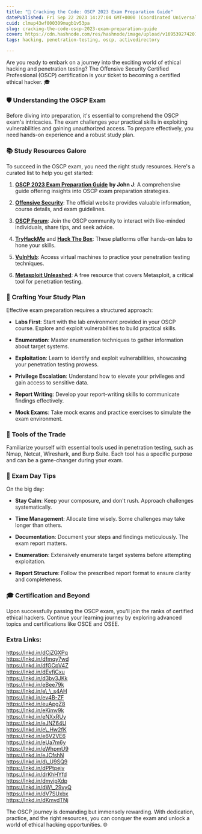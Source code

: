 ```yaml
---
title: "🔐 Cracking the Code: OSCP 2023 Exam Preparation Guide"
datePublished: Fri Sep 22 2023 14:27:04 GMT+0000 (Coordinated Universal Time)
cuid: clmup43wf000309mugb1v53pa
slug: cracking-the-code-oscp-2023-exam-preparation-guide
cover: https://cdn.hashnode.com/res/hashnode/image/upload/v1695392742011/18a5f22e-db3b-4697-a8a2-08eb40ceb35a.png
tags: hacking, penetration-testing, oscp, activedirectory

---
```


Are you ready to embark on a journey into the exciting world of ethical hacking and penetration testing? The Offensive Security Certified Professional (OSCP) certification is your ticket to becoming a certified ethical hacker. 🎓

### 🛡️ **Understanding the OSCP Exam**

Before diving into preparation, it's essential to comprehend the OSCP exam's intricacies. The exam challenges your practical skills in exploiting vulnerabilities and gaining unauthorized access. To prepare effectively, you need hands-on experience and a robust study plan.

### 📚 **Study Resources Galore**

To succeed in the OSCP exam, you need the right study resources. Here's a curated list to help you get started:

1. [**OSCP 2023 Exam Preparation Guide**](https://lnkd.in/dsAUXNph) **by John J**: A comprehensive guide offering insights into OSCP exam preparation strategies.
    
2. [**Offensive Security**](https://lnkd.in/dCjZGXPq): The official website provides valuable information, course details, and exam guidelines.
    
3. [**OSCP Forum**](https://lnkd.in/dfmqy7wd): Join the OSCP community to interact with like-minded individuals, share tips, and seek advice.
    
4. [**TryHackMe**](https://lnkd.in/dfGCpV4Z) and [**Hack The Box**](https://lnkd.in/dEvfjCxu): These platforms offer hands-on labs to hone your skills.
    
5. [**VulnHub**](https://lnkd.in/d3bv3JKk): Access virtual machines to practice your penetration testing techniques.
    
6. [**Metasploit Unleashed**](https://lnkd.in/eBee79k): A free resource that covers Metasploit, a critical tool for penetration testing.
    

### 📅 **Crafting Your Study Plan**

Effective exam preparation requires a structured approach:

* **Labs First**: Start with the lab environment provided in your OSCP course. Explore and exploit vulnerabilities to build practical skills.
    
* **Enumeration**: Master enumeration techniques to gather information about target systems.
    
* **Exploitation**: Learn to identify and exploit vulnerabilities, showcasing your penetration testing prowess.
    
* **Privilege Escalation**: Understand how to elevate your privileges and gain access to sensitive data.
    
* **Report Writing**: Develop your report-writing skills to communicate findings effectively.
    
* **Mock Exams**: Take mock exams and practice exercises to simulate the exam environment.
    

### 🧰 **Tools of the Trade**

Familiarize yourself with essential tools used in penetration testing, such as Nmap, Netcat, Wireshark, and Burp Suite. Each tool has a specific purpose and can be a game-changer during your exam.

### 🔑 **Exam Day Tips**

On the big day:

* **Stay Calm**: Keep your composure, and don't rush. Approach challenges systematically.
    
* **Time Management**: Allocate time wisely. Some challenges may take longer than others.
    
* **Documentation**: Document your steps and findings meticulously. The exam report matters.
    
* **Enumeration**: Extensively enumerate target systems before attempting exploitation.
    
* **Report Structure**: Follow the prescribed report format to ensure clarity and completeness.
    

### 🎓 **Certification and Beyond**

Upon successfully passing the OSCP exam, you'll join the ranks of certified ethical hackers. Continue your learning journey by exploring advanced topics and certifications like OSCE and OSEE.

### Extra Links:

[https://lnkd.in/dCjZGXPq  
https://lnkd.in/dfmqy7wd  
https://lnkd.in/dfGCpV4Z  
https://lnkd.in/dEvfjCxu  
https://lnkd.in/d3bv3JKk  
https://lnkd.in/eBee79k  
https://lnkd.in/e\_\_s4AH  
https://lnkd.in/ev4B-ZF  
https://lnkd.in/euApgZ8  
https://lnkd.in/eKimv9k  
https://lnkd.in/eNXxRUy  
https://lnkd.in/eJNZ64U  
https://lnkd.in/e\_Hw2fK  
https://lnkd.in/e6V2VE6  
https://lnkd.in/eUa7m6y  
https://lnkd.in/eWhpmU9  
https://lnkd.in/eJCfshN  
https://lnkd.in/d\_U9SQ9  
https://lnkd.in/dPPtpejv  
https://lnkd.in/drKhHYfd  
https://lnkd.in/dmvipXdp  
https://lnkd.in/dW\_29vyQ  
https://lnkd.in/dV7SUxbx  
https://lnkd.in/dKmvdTNj  
](https://lnkd.in/dCjZGXPq%EF%BF%BChttps://lnkd.in/dfmqy7wd%EF%BF%BChttps://lnkd.in/dfGCpV4Z%EF%BF%BChttps://lnkd.in/dEvfjCxu%EF%BF%BChttps://lnkd.in/d3bv3JKk%EF%BF%BChttps://lnkd.in/eBee79k%EF%BF%BChttps://lnkd.in/e__s4AH%EF%BF%BChttps://lnkd.in/ev4B-ZF%EF%BF%BChttps://lnkd.in/euApgZ8%EF%BF%BChttps://lnkd.in/eKimv9k%EF%BF%BChttps://lnkd.in/eNXxRUy%EF%BF%BChttps://lnkd.in/eJNZ64U%EF%BF%BChttps://lnkd.in/e_Hw2fK%EF%BF%BChttps://lnkd.in/e6V2VE6%EF%BF%BChttps://lnkd.in/eUa7m6y%EF%BF%BChttps://lnkd.in/eWhpmU9%EF%BF%BChttps://lnkd.in/eJCfshN%EF%BF%BChttps://lnkd.in/d_U9SQ9%EF%BF%BChttps://lnkd.in/dPPtpejv%EF%BF%BChttps://lnkd.in/drKhHYfd%EF%BF%BChttps://lnkd.in/dmvipXdp%EF%BF%BChttps://lnkd.in/dW_29vyQ%EF%BF%BChttps://lnkd.in/dV7SUxbx%EF%BF%BChttps://lnkd.in/dKmvdTNj%EF%BF%BC%EF%BF%BC#OSCP)

The OSCP journey is demanding but immensely rewarding. With dedication, practice, and the right resources, you can conquer the exam and unlock a world of ethical hacking opportunities. 🌐